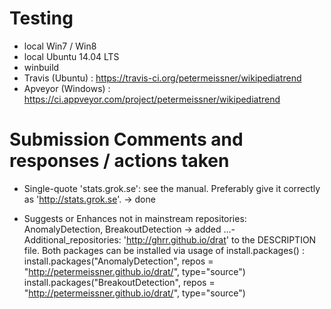 # Testing

- local Win7 / Win8 
- local Ubuntu 14.04 LTS
- winbuild
- Travis (Ubuntu) : https://travis-ci.org/petermeissner/wikipediatrend
- Apveyor (Windows) : https://ci.appveyor.com/project/petermeissner/wikipediatrend


# Submission Comments and responses / actions taken

- Single-quote 'stats.grok.se': see the manual.  Preferably give it correctly as 'http://stats.grok.se'.
-> done


- Suggests or Enhances not in mainstream repositories: AnomalyDetection, BreakoutDetection
-> added ...-
Additional_repositories: 'http://ghrr.github.io/drat'
to the DESCRIPTION file. Both packages can be installed via usage of install.packages() : 
install.packages("AnomalyDetection", repos = "http://petermeissner.github.io/drat/", type="source")
install.packages("BreakoutDetection", repos = "http://petermeissner.github.io/drat/", type="source")
